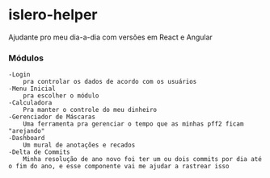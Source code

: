 # islero-helper
Ajudante pro meu dia-a-dia com versões em React e Angular

### Módulos

    -Login
        pra controlar os dados de acordo com os usuários
    -Menu Inicial
        pra escolher o módulo
    -Calculadora
        Pra manter o controle do meu dinheiro
    -Gerenciador de Máscaras
        Uma ferramenta pra gerenciar o tempo que as minhas pff2 ficam "arejando"
    -Dashboard
        Um mural de anotações e recados    
    -Delta de Commits
        Minha resolução de ano novo foi ter um ou dois commits por dia até o fim do ano, e esse componente vai me ajudar a rastrear isso